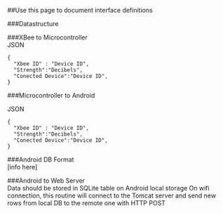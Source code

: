 ##Use this page to document interface definitions  

###Datastructure


###XBee to Microcontroller  
JSON

```
{
  "Xbee ID" : "Device ID",
  "Strength":"Decibels",
  "Conected Device":"Device ID",
}
```

###Microcontroller to Android  

JSON

```
{
  "Xbee ID" : "Device ID",
  "Strength":"Decibels",
  "Conected Device":"Device ID",
}
```

###Android DB Format  
[info here]  

###Android to Web Server  
Data should be stored in SQLite table on Android local storage
On wifi connection, this routine will connect to the Tomcat server and send new rows from local DB to the remote one with HTTP POST
